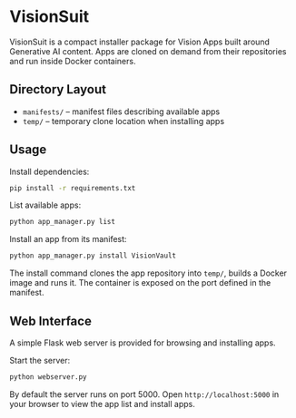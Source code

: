 # VisionSuit

VisionSuit is a compact installer package for Vision Apps built around Generative AI content. Apps are cloned on demand from their repositories and run inside Docker containers.

## Directory Layout

- `manifests/` – manifest files describing available apps
- `temp/` – temporary clone location when installing apps

## Usage

Install dependencies:

```bash
pip install -r requirements.txt
```

List available apps:

```bash
python app_manager.py list
```

Install an app from its manifest:

```bash
python app_manager.py install VisionVault
```

The install command clones the app repository into `temp/`, builds a Docker image and runs it. The container is exposed on the port defined in the manifest.

## Web Interface

A simple Flask web server is provided for browsing and installing apps.

Start the server:

```bash
python webserver.py
```

By default the server runs on port 5000. Open `http://localhost:5000` in your
browser to view the app list and install apps.
